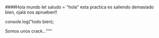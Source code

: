 ####Hola mundo
let saludo = "hola"
esta practica es saliendo demasiado bien,
ojalá nos aprueben!!

console.log("todo bien);

Somos unos crack..."""